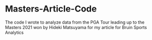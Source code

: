 # Masters-Article-Code
The code I wrote to analyze data from the PGA Tour leading up to the Masters 2021 won by Hideki Matsuyama for my article for Bruin Sports Analytics
